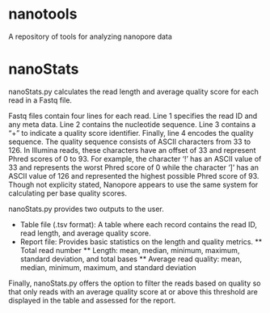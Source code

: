 # nanotools
A repository of tools for analyzing nanopore data

# nanoStats
nanoStats.py calculates the read length and average quality score for each read in a Fastq file.

Fastq files contain four lines for each read. Line 1 specifies the read ID and any meta data. Line 2 contains the nucleotide sequence. Line 3 contains a “+” to indicate a quality score identifier. Finally, line 4 encodes the quality sequence. The quality sequence consists of ASCII characters from 33 to 126. In Illumina reads, these characters have an offset of 33 and represent Phred scores of 0 to 93. For example, the character ‘!’ has an ASCII value of 33 and represents the worst Phred score of 0 while the character ‘]’ has an ASCII value of 126 and represented the highest possible Phred score of 93. Though not explicity stated, Nanopore appears to use the same system for calculating per base quality scores.

nanoStats.py provides two outputs to the user. 
* Table file (.tsv format): A table where each record contains the read ID, read length, and average quality score. 
* Report file: Provides basic statistics on the length and quality metrics. 
** Total read number
** Length: mean, median, minimum, maximum, standard deviation, and total bases
** Average read quality: mean, median, minimum, maximum, and standard deviation

Finally, nanoStats.py offers the option to filter the reads based on quality so that only reads with an average quality score at or above this threshold are displayed in the table and assessed for the report.
